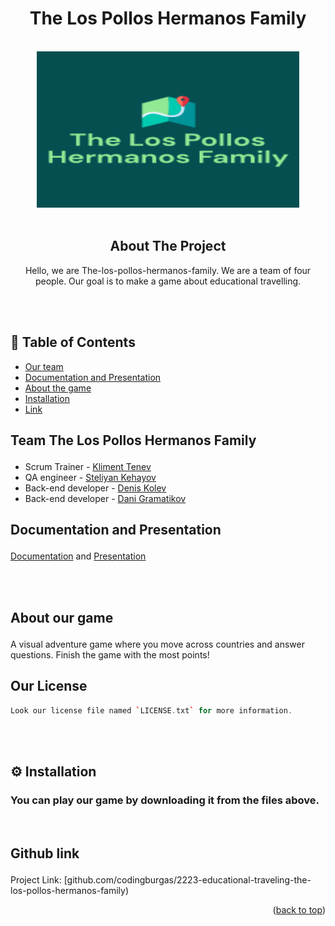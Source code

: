 <h1 align="center">The Los Pollos Hermanos Family</h3>

<!-- PROJECT LOGO -->
<br />
<div align="center">
<a>
    <img src="images/logo.png" alt="Logo" width="420" height="250">
   </a>
  
  <br>
  <br>


<!-- ABOUT THE PROJECT -->
## About The Project



Hello, we are The-los-pollos-hermanos-family. We are a team of four people. Our goal is to make a game about educational travelling.

</div>

<br>
<br>

 ## 📝 Table of Contents
+ [Our team](#team)
+ [Documentation and Presentation](#DP)
+ [About the game](#about)
+ [Installation](#install)
+ [Link](#link)

## <p id = "team">Team <a name = "team">The Los Pollos Hermanos Family</a> </p>
- Scrum Trainer - [Kliment Tenev](https://github.com/KGTenev20)
- QA engineer - [Steliyan Kehayov](https://github.com/SDKehayov20)
- Back-end developer - [Denis Kolev](https://github.com/DNKolev20)
- Back-end developer - [Dani Gramatikov](https://github.com/DSGramatikov20)
  
<!-- Documentation and Presentation -->
## <p id = "DP"> Documentation and Presentation</p>
[Documentation]() and 
[Presentation]()

  <br>
  <br>
  
<!-- About -->
## <p id = "about"> About <a name = "about">our game</a></p>
А visual adventure game where you move across countries and answer questions. Finish the game with the most points!


<!-- LICENSE -->
## Our License
```c++
Look our license file named `LICENSE.txt` for more information.
```
<br>
<br>
  

  ## <p id = "install">⚙ Installation</p>

### You can play our game by downloading it from the files above.

<br>

## <p id = "link">Github link</p>

Project Link: [github.com/codingburgas/2223-educational-traveling-the-los-pollos-hermanos-family)

<p align="right">(<a href="#top">back to top</a>)</p>
